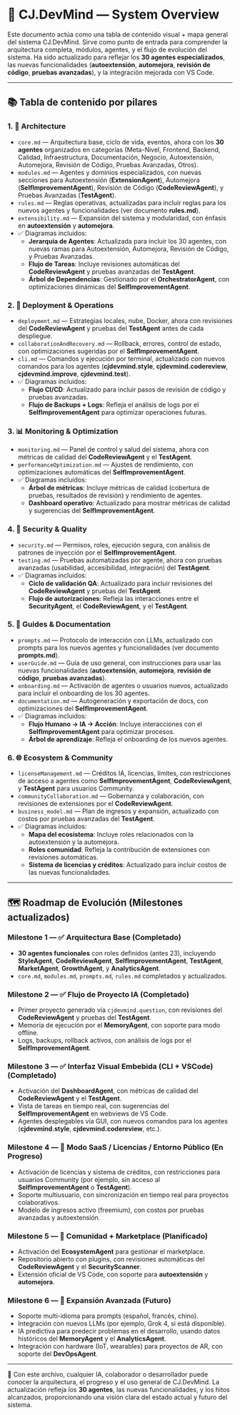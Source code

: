 # 🧭 CJ.DevMind — System Overview

Este documento actúa como una tabla de contenido visual + mapa general del sistema CJ.DevMind. Sirve como punto de entrada para comprender la arquitectura completa, módulos, agentes, y el flujo de evolución del sistema. Ha sido actualizado para reflejar los **30 agentes especializados**, las nuevas funcionalidades (**autoextensión**, **automejora**, **revisión de código**, **pruebas avanzadas**), y la integración mejorada con VS Code.

---

## 📚 Tabla de contenido por pilares

### 1. 🧠 Architecture
- `core.md` — Arquitectura base, ciclo de vida, eventos, ahora con los **30 agentes** organizados en categorías (Meta-Nivel, Frontend, Backend, Calidad, Infraestructura, Documentación, Negocio, Autoextensión, Automejora, Revisión de Código, Pruebas Avanzadas, Otros).
- `modules.md` — Agentes y dominios especializados, con nuevas secciones para Autoextensión (**ExtensionAgent**), Automejora (**SelfImprovementAgent**), Revisión de Código (**CodeReviewAgent**), y Pruebas Avanzadas (**TestAgent**).
- `rules.md` — Reglas operativas, actualizadas para incluir reglas para los nuevos agentes y funcionalidades (ver documento **rules.md**).
- `extensibility.md` — Expansión del sistema y modularidad, con énfasis en **autoextensión** y **automejora**.
- ✅ Diagramas incluidos:
  - **Jerarquía de Agentes**: Actualizada para incluir los 30 agentes, con nuevas ramas para Autoextensión, Automejora, Revisión de Código, y Pruebas Avanzadas.
  - **Flujo de Tareas**: Incluye revisiones automáticas del **CodeReviewAgent** y pruebas avanzadas del **TestAgent**.
  - **Árbol de Dependencias**: Gestionado por el **OrchestratorAgent**, con optimizaciones dinámicas del **SelfImprovementAgent**.

### 2. 🚀 Deployment & Operations
- `deployment.md` — Estrategias locales, nube, Docker, ahora con revisiones del **CodeReviewAgent** y pruebas del **TestAgent** antes de cada despliegue.
- `collaborationAndRecovery.md` — Rollback, errores, control de estado, con optimizaciones sugeridas por el **SelfImprovementAgent**.
- `cli.md` — Comandos y ejecución por terminal, actualizado con nuevos comandos para los agentes (**cjdevmind.style**, **cjdevmind.codereview**, **cjdevmind.improve**, **cjdevmind.test**).
- ✅ Diagramas incluidos:
  - **Flujo CI/CD**: Actualizado para incluir pasos de revisión de código y pruebas avanzadas.
  - **Flujo de Backups + Logs**: Refleja el análisis de logs por el **SelfImprovementAgent** para optimizar operaciones futuras.

### 3. 📊 Monitoring & Optimization
- `monitoring.md` — Panel de control y salud del sistema, ahora con métricas de calidad del **CodeReviewAgent** y el **TestAgent**.
- `performanceOptimization.md` — Ajustes de rendimiento, con optimizaciones automáticas del **SelfImprovementAgent**.
- ✅ Diagramas incluidos:
  - **Árbol de métricas**: Incluye métricas de calidad (cobertura de pruebas, resultados de revisión) y rendimiento de agentes.
  - **Dashboard operativo**: Actualizado para mostrar métricas de calidad y sugerencias del **SelfImprovementAgent**.

### 4. 🔐 Security & Quality
- `security.md` — Permisos, roles, ejecución segura, con análisis de patrones de inyección por el **SelfImprovementAgent**.
- `testing.md` — Pruebas automatizadas por agente, ahora con pruebas avanzadas (usabilidad, accesibilidad, integración) del **TestAgent**.
- ✅ Diagramas incluidos:
  - **Ciclo de validación QA**: Actualizado para incluir revisiones del **CodeReviewAgent** y pruebas del **TestAgent**.
  - **Flujo de autorizaciones**: Refleja las interacciones entre el **SecurityAgent**, el **CodeReviewAgent**, y el **TestAgent**.

### 5. 📘 Guides & Documentation
- `prompts.md` — Protocolo de interacción con LLMs, actualizado con prompts para los nuevos agentes y funcionalidades (ver documento **prompts.md**).
- `userGuide.md` — Guía de uso general, con instrucciones para usar las nuevas funcionalidades (**autoextensión**, **automejora**, **revisión de código**, **pruebas avanzadas**).
- `onboarding.md` — Activación de agentes o usuarios nuevos, actualizado para incluir el onboarding de los 30 agentes.
- `documentation.md` — Autogeneración y exportación de docs, con optimizaciones del **SelfImprovementAgent**.
- ✅ Diagramas incluidos:
  - **Flujo Humano → IA → Acción**: Incluye interacciones con el **SelfImprovementAgent** para optimizar procesos.
  - **Árbol de aprendizaje**: Refleja el onboarding de los nuevos agentes.

### 6. 🌐 Ecosystem & Community
- `licenseManagement.md` — Créditos IA, licencias, límites, con restricciones de acceso a agentes como **SelfImprovementAgent**, **CodeReviewAgent**, y **TestAgent** para usuarios Community.
- `communityCollaboration.md` — Gobernanza y colaboración, con revisiones de extensiones por el **CodeReviewAgent**.
- `business_model.md` — Plan de ingresos y expansión, actualizado con costos por pruebas avanzadas del **TestAgent**.
- ✅ Diagramas incluidos:
  - **Mapa del ecosistema**: Incluye roles relacionados con la autoextensión y la automejora.
  - **Roles comunidad**: Refleja la contribución de extensiones con revisiones automáticas.
  - **Sistema de licencias y créditos**: Actualizado para incluir costos de las nuevas funcionalidades.

---

## 🗺️ Roadmap de Evolución (Milestones actualizados)

### Milestone 1 — ✅ Arquitectura Base (Completado)
- **30 agentes funcionales** con roles definidos (antes 23), incluyendo **StyleAgent**, **CodeReviewAgent**, **SelfImprovementAgent**, **TestAgent**, **MarketAgent**, **GrowthAgent**, y **AnalyticsAgent**.
- `core.md`, `modules.md`, `prompts.md`, `rules.md` completados y actualizados.

### Milestone 2 — ✅ Flujo de Proyecto IA (Completado)
- Primer proyecto generado vía `cjdevmind.question`, con revisiones del **CodeReviewAgent** y pruebas del **TestAgent**.
- Memoria de ejecución por el **MemoryAgent**, con soporte para modo offline.
- Logs, backups, rollback activos, con análisis de logs por el **SelfImprovementAgent**.

### Milestone 3 — ✅ Interfaz Visual Embebida (CLI + VSCode) (Completado)
- Activación del **DashboardAgent**, con métricas de calidad del **CodeReviewAgent** y el **TestAgent**.
- Vista de tareas en tiempo real, con sugerencias del **SelfImprovementAgent** en webviews de VS Code.
- Agentes desplegables vía GUI, con nuevos comandos para los agentes (**cjdevmind.style**, **cjdevmind.codereview**, etc.).

### Milestone 4 — 🔐 Modo SaaS / Licencias / Entorno Público (En Progreso)
- Activación de licencias y sistema de créditos, con restricciones para usuarios Community (por ejemplo, sin acceso al **SelfImprovementAgent** o **TestAgent**).
- Soporte multiusuario, con sincronización en tiempo real para proyectos colaborativos.
- Modelo de ingresos activo (freemium), con costos por pruebas avanzadas y autoextensión.

### Milestone 5 — 🚀 Comunidad + Marketplace (Planificado)
- Activación del **EcosystemAgent** para gestionar el marketplace.
- Repositorio abierto con plugins, con revisiones automáticas del **CodeReviewAgent** y el **SecurityScanner**.
- Extensión oficial de VS Code, con soporte para **autoextensión** y **automejora**.

### Milestone 6 — 🌟 Expansión Avanzada (Futuro)
- Soporte multi-idioma para prompts (español, francés, chino).
- Integración con nuevos LLMs (por ejemplo, Grok 4, si está disponible).
- IA predictiva para predecir problemas en el desarrollo, usando datos históricos del **MemoryAgent** y el **AnalyticsAgent**.
- Integración con hardware (IoT, wearables) para proyectos de AR, con soporte del **DevOpsAgent**.

---

🧩 Con este archivo, cualquier IA, colaborador o desarrollador puede conocer la arquitectura, el progreso y el uso general de CJ.DevMind. La actualización refleja los **30 agentes**, las nuevas funcionalidades, y los hitos alcanzados, proporcionando una visión clara del estado actual y futuro del sistema.

